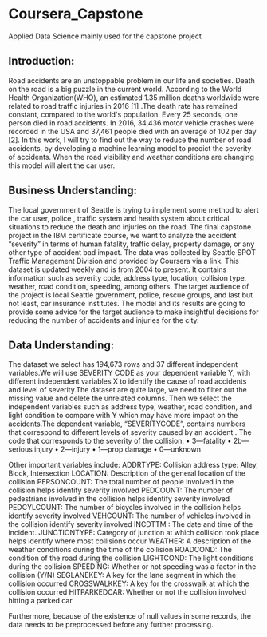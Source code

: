 # Coursera_Capstone
Applied Data Science mainly used for the capstone project

## Introduction:
Road accidents are an unstoppable problem in our life and societies. Death on the road is a big puzzle in the current world. According to the World Health Organization(WHO), an estimated 1.35 million deaths worldwide were related to road traffic injuries in 2016 [1] .The death rate  has remained constant, compared to the world's population. Every 25 seconds, one person died in road accidents. In  2016, 34,436 motor vehicle crashes were recorded in the USA and 37,461 people died with an average of 102 per day [2].
In this work, I will try to find out the way to reduce the number of road accidents, by developing a machine learning model to predict the severity of accidents. When the road visibility and weather conditions are changing this model will alert the car user.


## Business Understanding:
The local government of Seattle is trying to implement some method to alert the car user, police , traffic system and health system about critical situations to reduce the death and injuries on the road.
The final capstone project in the IBM certificate course, we want to analyze the accident “severity” in terms of human fatality, traffic delay, property damage, or any other type of accident bad impact. The data was collected by Seattle SPOT Traffic Management Division and provided by Coursera via a link. This dataset is updated weekly and is from 2004 to present. It contains information such as severity code, address type, location, collision type, weather, road condition, speeding, among others.
The target audience of the project is local Seattle government, police, rescue groups, and last but not least, car insurance institutes. The model and its results are going to provide some advice for the target audience to make insightful decisions for reducing the number of accidents and injuries for the city.

## Data Understanding:
The dataset we select has 194,673 rows and 37 different independent variables.We will use SEVERITY CODE as your dependent variable Y, with different independent variables X to identify the cause of road accidents and level of severity.The dataset are quite large, we need to filter out the missing value and delete the unrelated columns. Then we select the independent variables such as address type, weather, road condition, and light condition to compare with Y which may have more impact on the accidents.The dependent variable, “SEVERITYCODE”, contains numbers that correspond to different levels of severity caused by an accident .
The code that corresponds to the severity of the collision:
• 3—fatality
• 2b—serious injury
• 2—injury
• 1—prop damage
• 0—unknown


Other important variables include:
ADDRTYPE: Collision address type: Alley, Block, Intersection
LOCATION: Description of the general location of the collision
PERSONCOUNT: The total number of people involved in the collision helps identify severity involved
PEDCOUNT: The number of pedestrians involved in the collision helps identify severity involved
 PEDCYLCOUNT: The number of bicycles involved in the collision helps identify severity involved
VEHCOUNT: The number of vehicles involved in the collision identify severity involved
INCDTTM : The date and time of the incident.
JUNCTIONTYPE: Category of junction at which collision took place helps identify where most collisions occur
WEATHER: A description of the weather conditions during the time of the collision
ROADCOND: The condition of the road during the collision
LIGHTCOND: The light conditions during the collision
SPEEDING: Whether or not speeding was a factor in the collision (Y/N)
SEGLANEKEY: A key for the lane segment in which the collision occurred
CROSSWALKKEY: A key for the crosswalk at which the collision occurred
HITPARKEDCAR: Whether or not the collision involved hitting a parked car


Furthermore, because of the existence of null values in some records, the data needs to be preprocessed before any further processing.
